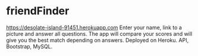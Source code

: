 # friendFinder
https://desolate-island-91451.herokuapp.com
Enter your name, link to a picture and answer all questions. The app will compare your scores and will give you the best match depending on answers. Deployed on Heroku. API, Bootstrap, MySQL.
